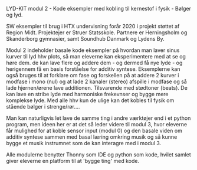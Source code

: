 LYD-KIT modul 2 - Kode eksempler med kobling til kernestof i fysik - Bølger og lyd.

SW eksempler til brug i HTX undervisning forår 2020 i projekt støttet af Region Midt. Projektejer er Struer Statsskole. 
Partnere er Herningsholm og Skanderborg gymnasier, samt Soundhub Danmark og Lydens By.

Modul 2 indeholder basale kode eksempler på hvordan man laver sinus kurver til lyd hhv plots, så man eleverne kan eksperimentere med at se 
og høre dem. de kan lave flere og addere dem - og dermed få nye lyde - og herigennem få en basis forståelse for additiv syntese. 
Eksemplerne kan også bruges til at forklare om fase og forskellen på at addere 2 kurver i modfase i mono (nul) og at lade 2 kanaler (stereo) afspille i modfase og så lade hjernen/ørene lave additionen. Tilsvarende med stødtoner (beats). 
De kan lave en stribe lyde med harmoniske frekevnser og bygge mere komplekse lyde. Med alle hhv kun de ulige kan det kobles til fysik om
stående bølger i strenge/rør....

Man kan naturligvis let lave de samme ting i andre værktøjer end i et python program, men ideen her er at det så leder videre til modul 3, 
hvor eleverne får mulighed for at koble sensor input (modul 0) og den basale viden om additiv syntese sammen med basal læring omkring musik 
og så kunne bygge et musik instrumnet som de kan interagre med i modul 3. 

Alle modulerne benytter Thonny som IDE og python som kode, hvilet samlet giver eleverne en platform til at 'bygge ting' med kode.   
